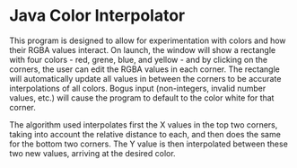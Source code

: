 # Java Color Interpolator


This program is designed to allow for experimentation with colors and how their RGBA values interact. On launch, the window will show a rectangle with four colors - red, grene, blue, and yellow - and by clicking on the corners, the user can edit the RGBA values in each corner. The rectangle will automatically update all values in between the corners to be accurate interpolations of all colors. Bogus input (non-integers, invalid number values, etc.) will cause the program to default to the color white for that corner.

The algorithm used interpolates first the X values in the top two corners, taking into account the relative distance to each, and then does the same for the bottom two corners. The Y value is then interpolated between these two new values, arriving at the desired color.
